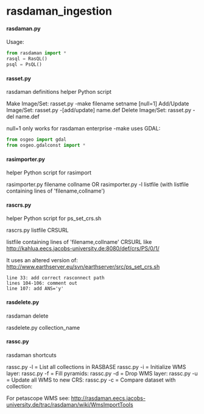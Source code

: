 rasdaman_ingestion
==================

#### rasdaman.py ####
Usage:
```python
from rasdaman import *
rasql = RasQL()
psql = PsQL()
```

#### rasset.py ####
rasdaman definitions helper Python script

  Make Image/Set: rasset.py -make filename setname [null=1]
  Add/Update Image/Set: rasset.py -[add/update] name.def
  Delete Image/Set: rasset.py -del name.def

null=1 only works for rasdaman enterprise
-make uses GDAL:
```python
from osgeo import gdal
from osgeo.gdalconst import *
```

#### rasimporter.py ####
helper Python script for rasimport

rasimporter.py filename collname
OR
rasimporter.py -l listfile (with listfile containing lines of 'filename,collname')
  
#### rascrs.py ####
helper Python script for ps_set_crs.sh

rascrs.py listfile CRSURL
  
listfile containing lines of 'filename,collname'
CRSURL like http://kahlua.eecs.jacobs-university.de:8080/def/crs/PS/0/1/
  
It uses an altered version of: http://www.earthserver.eu/svn/earthserver/src/ps_set_crs.sh
```
line 33: add correct rasconnect path
lines 104-106: comment out
line 107: add ANS='y'
```

#### rasdelete.py ####
rasdaman delete

rasdelete.py collection_name

#### rassc.py ####
rasdaman shortcuts

rassc.py -l = List all collections in RASBASE
rassc.py -i = Initialize WMS layer: <collName> <layerName>
rassc.py -f = Fill pyramids: <collName>
rassc.py -d = Drop WMS layer: <layerName>
rassc.py -u = Update all WMS to new CRS: <Crs>
rassc.py -c = Compare dataset with collection: <dataset> <collection>

For petascope WMS see: http://rasdaman.eecs.jacobs-university.de/trac/rasdaman/wiki/WmsImportTools
